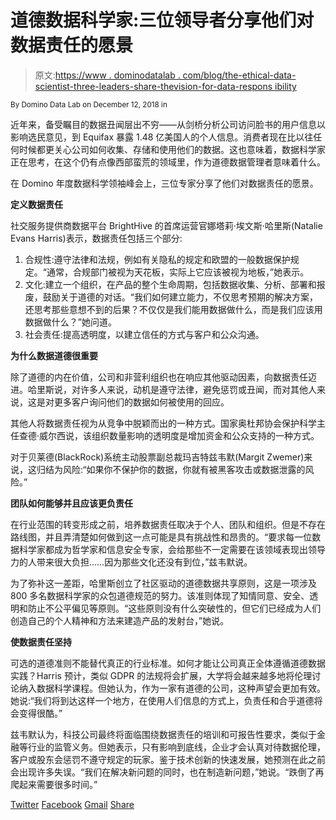# 道德数据科学家:三位领导者分享他们对数据责任的愿景

> 原文:[https://www . dominodatalab . com/blog/the-ethical-data-scientist-three-leaders-share-thevision-for-data-respons ibility](https://www.dominodatalab.com/blog/the-ethical-data-scientist-three-leaders-share-their-vision-for-data-responsibility)

<small class="t-small">By Domino Data Lab on December 12, 2018 in</small>

近年来，备受瞩目的数据丑闻层出不穷——从剑桥分析公司访问脸书的用户信息以影响选民意见，到 Equifax 暴露 1.48 亿美国人的个人信息。消费者现在比以往任何时候都更关心公司如何收集、存储和使用他们的数据。这也意味着，数据科学家正在思考，在这个仍有点像西部蛮荒的领域里，作为道德数据管理者意味着什么。

在 Domino 年度数据科学领袖峰会上，三位专家分享了他们对数据责任的愿景。

**定义数据责任**

社交服务提供商数据平台 BrightHive 的首席运营官娜塔莉·埃文斯·哈里斯(Natalie Evans Harris)表示，数据责任包括三个部分:

1.  合规性:遵守法律和法规，例如有关隐私的规定和欧盟的一般数据保护规定。“通常，合规部门被视为天花板，实际上它应该被视为地板，”她表示。
2.  文化:建立一个组织，在产品的整个生命周期，包括数据收集、分析、部署和报废，鼓励关于道德的对话。“我们如何建立能力，不仅思考预期的解决方案，还思考那些意想不到的后果？不仅仅是我们能用数据做什么，而是我们应该用数据做什么？”她问道。
3.  社会责任:提高透明度，以建立信任的方式与客户和公众沟通。

**为什么数据道德很重要**

除了道德的内在价值，公司和非营利组织也在响应其他驱动因素，向数据责任迈进。哈里斯说，对许多人来说，动机是遵守法律，避免惩罚或丑闻，而对其他人来说，这是对更多客户询问他们的数据如何被使用的回应。

其他人将数据责任视为从竞争中脱颖而出的一种方式。国家奥杜邦协会保护科学主任查德·威尔西说，该组织数量影响的透明度是增加资金和公众支持的一种方式。

对于贝莱德(BlackRock)系统主动股票副总裁玛吉特兹韦默(Margit Zwemer)来说，这归结为风险:“如果你不保护你的数据，你就有被黑客攻击或数据泄露的风险。”

**团队如何能够并且应该更负责任**

在行业范围的转变形成之前，培养数据责任取决于个人、团队和组织。但是不存在路线图，并且弄清楚如何做到这一点可能是具有挑战性和昂贵的。“要求每一位数据科学家都成为哲学家和信息安全专家，会给那些不一定需要在该领域表现出领导力的人带来很大负担……因为那些文化还没有到位，”兹韦默说。

为了弥补这一差距，哈里斯创立了社区驱动的道德数据共享原则，这是一项涉及 800 多名数据科学家的众包道德规范的努力。该准则体现了知情同意、安全、透明和防止不公平偏见等原则。“这些原则没有什么突破性的，但它们已经成为人们创造自己的个人精神和方法来建造产品的发射台，”她说。

**使数据责任坚持**

可选的道德准则不能替代真正的行业标准。如何才能让公司真正全体遵循道德数据实践？Harris 预计，类似 GDPR 的法规将会扩展，大学将会越来越多地将伦理讨论纳入数据科学课程。但她认为，作为一家有道德的公司，这种声望会更加有效。她说:“我们将到达这样一个地方，在使用人们信息的方式上，负责任和合乎道德将会变得很酷。”

兹韦默认为，科技公司最终将面临围绕数据责任的培训和可报告性要求，类似于金融等行业的监管义务。但她表示，只有影响到底线，企业才会认真对待数据伦理，客户或股东会惩罚不遵守规定的玩家。鉴于技术创新的快速发展，她预测在此之前会出现许多失误。“我们在解决新问题的同时，也在制造新问题，”她说。“跌倒了再爬起来需要很多时间。”

[Twitter](/#twitter) [Facebook](/#facebook) [Gmail](/#google_gmail) [Share](https://www.addtoany.com/share#url=https%3A%2F%2Fwww.dominodatalab.com%2Fblog%2Fthe-ethical-data-scientist-three-leaders-share-their-vision-for-data-responsibility%2F&title=The%20Ethical%20Data%20Scientist%3A%20Three%20Leaders%20Share%20Their%20Vision%20for%20Data%20Responsibility)